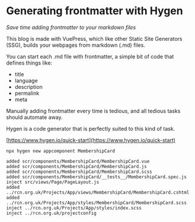 # Generating frontmatter with Hygen
*Save time adding frontmatter to your markdown files*

This blog is made with VuePress, which like other Static Site Generators (SSG), builds your webpages from markdown (.md) files. 

You can start each .md file with frontmatter, a simple bit of code that defines things like:

 - title
 - language
 - description
 - permalink
 - meta

Manually adding frontmatter every time is tedious, and all tedious tasks should automate away.

Hygen is a code generator that is perfectly suited to this kind of task.

[https://www.hygen.io/quick-start](https://www.hygen.io/quick-start)
```
npx hygen new appcomponent MembershipCard

added scr/components/MembershipCard/MembershipCard.vue
added scr/components/MembershipCard/MembershipCard.js
added scr/components/MembershipCard/MembershipCard.scss
added scr/components/MembershipCard/__tests__/MembershipCard.spec.js
inject src/views/Page/PageLayout.js
added ../rcn.org.uk/Projects/App/views/MembershipCard/MembershipCard.cshtml
added ../rcn.org.uk/Projects/App/styles/MembershipCard/MembershipCard.scss
inject ../rcn.org.uk/Projects/App/styles/index.scss
inject ../rcn.org.uk/projectconfig

```
<!--stackedit_data:
eyJoaXN0b3J5IjpbLTk2NzIzMTg2NCwtMzE4NjEyNzkwLC0xMT
g1ODk4MDkxLC0xMjk3MzIzMDAsNDE4NTMxNDE5XX0=
-->